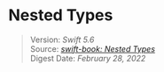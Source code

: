 # Nested Types

> Version: *Swift 5.6*  
> Source: [*swift-book: Nested Types*](https://docs.swift.org/swift-book/LanguageGuide/NestedTypes.html)  
> Digest Date: *February 28, 2022*  
